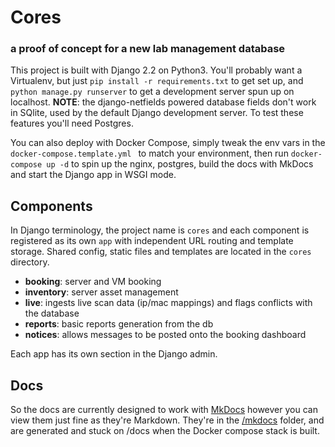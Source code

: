 # Cores

### a proof of concept for a new lab management database

This project is built with Django 2.2 on Python3. You'll probably want a Virtualenv, but just
`pip install -r requirements.txt` to get set up, and `python manage.py runserver` to get a development
server spun up on localhost. **NOTE**: the django-netfields powered database fields don't work in 
SQlite, used by the default Django development server. To test these features you'll need Postgres.

You can also deploy with Docker Compose, simply tweak the env vars in the `docker-compose.template.yml `
to match your environment, then run `docker-compose up -d` to spin up the nginx, postgres,
build the docs with MkDocs and start the Django app in WSGI mode.

## Components

In Django terminology, the project name is `cores` and each component is registered as its own `app` with
independent URL routing and template storage. Shared config, static files and templates are located in the
`cores` directory.

- **booking**: server and VM booking
- **inventory**: server asset management
- **live**: ingests live scan data (ip/mac mappings) and flags conflicts with the database
- **reports**: basic reports generation from the db
- **notices**: allows messages to be posted onto the booking dashboard

Each app has its own section in the Django admin.

## Docs
So the docs are currently designed to work with [MkDocs](https://www.mkdocs.org/) however you can view
them just fine as they're Markdown. They're in the [/mkdocs](mkdocs/docs) folder, and are generated and
stuck on /docs when the Docker compose stack is built.
